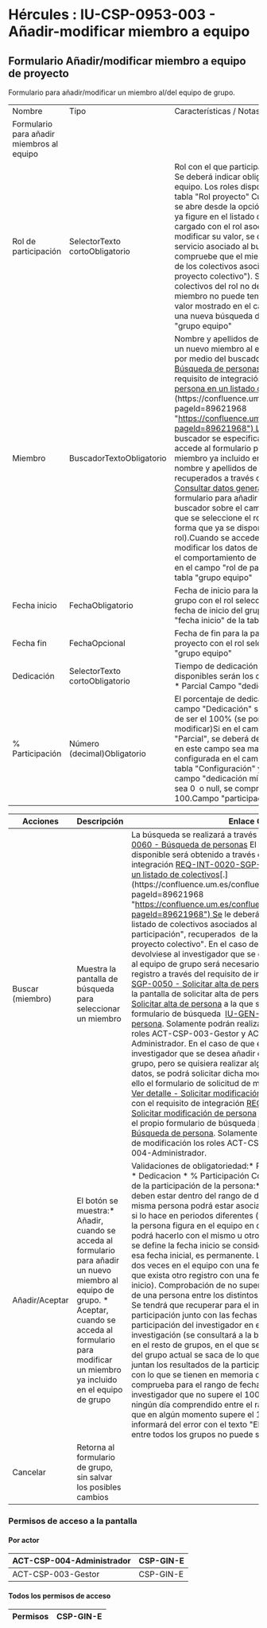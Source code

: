 # Hércules : IU\-CSP\-0953\-003 \- Añadir\-modificar miembro a equipo



## Formulario Añadir/modificar miembro a equipo de proyecto

Formulario para añadir/modificar un miembro al/del equipo de grupo.



|  | | |
| --- | --- | --- |
| Nombre | Tipo | Características / Notas |
| Formulario para añadir miembros al equipo | | |
| Rol de participación | SelectorTexto cortoObligatorio | Rol con el que participará el miembro en el equipo de grupo. Se deberá indicar obligatoriamente un rol para el miembro del equipo. Los roles disponibles serán los configurados en la tabla "Rol proyecto" Cuando este formulario "Miembro equipo" se abre desde la opción de modificación de un miembro que ya figure en el listado del equipo, el combo se mostrará cargado con el rol asociado en el listado y en caso de modificar su valor, se deberá de realizar una invocación al servicio asociado al buscador de personas, de forma que se compruebe que el miembro ("persona ref") pertenezca a uno de los colectivos asociados al rol seleccionado (tabla "rol proyecto colectivo"). Si la búsqueda del miembro sobre los colectivos del rol no devuelve valor, será indicativo de que el miembro no puede tener el nuevo rol, por lo que se limpiará el valor mostrado en el campo "Miembro" obligando a realizar una nueva búsqueda de persona.Campo "rol" de la tabla "grupo equipo" |
| Miembro | BuscadorTextoObligatorio | Nombre y apellidos del miembro de equipo.Cuando se añade un nuevo miembro al equipo se deberá realizar la búsqueda por medio del buscador común de personas [IU\-GEN\-0060 \- Búsqueda de personas](/hercules/sgi-sistema-de-gestion-de-investigacion/requisitos-y-analisis-funcional/analisis-funcional-sgi-hercules/gen-aspectos-generales/sha-buscadores-y-listados-comunes/iu-gen-0060-busqueda-de-personas.md "/hercules/sgi-sistema-de-gestion-de-investigacion/requisitos-y-analisis-funcional/analisis-funcional-sgi-hercules/gen-aspectos-generales/sha-buscadores-y-listados-comunes/iu-gen-0060-busqueda-de-personas.md"), que se resolverá por medio del requisito de integración  [REQ\-INT\-0020\-SGP\-0020 \- Buscar persona en un listado de colectivos](https://confluence.um.es/confluence/display/HERCULES/REQ-INT-0020-SGP-0020+-+Buscar+persona+en+un+listado+de+colectivos "https://confluence.um.es/confluence/display/HERCULES/REQ-INT-0020-SGP-0020+-+Buscar+persona+en+un+listado+de+colectivos")[.](https://confluence.um.es/confluence/pages/viewpage.action?pageId=89621968 "https://confluence.um.es/confluence/pages/viewpage.action?pageId=89621968") Las condiciones de invocación al buscador se especifican en la tabla de acciones.Cuando se accede al formulario para modificar los datos asociados a un miembro ya incluido en el equipo, este campo mostrará el nombre y apellidos de la persona referencia, que serán recuperados a través de [REQ\-INT\-0020\-SGP\-0030 \- Consultar datos generales de persona](/hercules/sgi-sistema-de-gestion-de-investigacion/requisitos-y-analisis-funcional/analisis-funcional-sgi-hercules/gen-aspectos-generales/int-requisitos-de-integracion/req-int-0020-sgp-integracion-con-sistema-de-gestion-de-personas/req-int-0020-sgp-0030-consultar-datos-generales-de-persona.md "/hercules/sgi-sistema-de-gestion-de-investigacion/requisitos-y-analisis-funcional/analisis-funcional-sgi-hercules/gen-aspectos-generales/int-requisitos-de-integracion/req-int-0020-sgp-integracion-con-sistema-de-gestion-de-personas/req-int-0020-sgp-0030-consultar-datos-generales-de-persona.md")Cuando se accede al formulario para añadir un nuevo miembro de equipo, el buscador sobre el campo Miembro no estará habilitado hasta que se seleccione el rol en el selector Rol de participación (de forma que ya se disponga de los colectivos asociados al rol).Cuando se accede al formulario en modo edición, para modificar los datos de un miembro que ya figure en el equipo, el comportamiento de este buscador está ligado a lo indicado en el campo "rol de participación".Campo "persona ref" de la tabla "grupo equipo" |
| Fecha inicio | FechaObligatorio | Fecha de inicio para la participación del miembro del equipo de grupo con el rol seleccionado. Por defecto se inicializa con la fecha de inicio del grupo (cuando es un nueva alta)Campo "fecha inicio" de la tabla "grupo equipo" |
| Fecha fin | FechaOpcional | Fecha de fin para la participación del miembro del equipo de proyecto con el rol seleccionado.Campo "fecha fin" de la tabla "grupo equipo" |
| Dedicación | SelectorTexto cortoObligatorio | Tiempo de dedicación del miembro en el grupo. Lo valores disponibles serán los del enumerado "Dedicacion":* Completa * Parcial  Campo "dedicacion" de la tabla "grupo equipo" |
| % Participación | Número (decimal)Obligatorio | El porcentaje de dedicación del miembro en el equipo.Si en el campo "Dedicación" se ha seleccionado "Completa", deberá de ser el 100% (se pondrá el valor 100 y no se podrá modificar)Si en el campo "Dedicación" se ha seleccionado "Parcial", se deberá de comprobar que el número introducido en este campo sea mayor o igual a la dedicación mínima configurada en el campo "dedicación mínima grupo" de la tabla "Configuración" y menor que 100\. En caso de que el campo "dedicación mínima grupo" de la tabla "Configuración" sea 0  o null, se comprobará que sea mayor a 0 y menor de 100\.Campo "participacion" de la tabla "grupo equipo" |



| Acciones | Descripción | Enlace CU. | Permisos |
| --- | --- | --- | --- |
| Buscar (miembro) | Muestra la pantalla de búsqueda para seleccionar un miembro | La búsqueda se realizará a través del formulario [IU\-GEN\-0060 \- Búsqueda de personas](/hercules/sgi-sistema-de-gestion-de-investigacion/requisitos-y-analisis-funcional/analisis-funcional-sgi-hercules/gen-aspectos-generales/sha-buscadores-y-listados-comunes/iu-gen-0060-busqueda-de-personas.md "/hercules/sgi-sistema-de-gestion-de-investigacion/requisitos-y-analisis-funcional/analisis-funcional-sgi-hercules/gen-aspectos-generales/sha-buscadores-y-listados-comunes/iu-gen-0060-busqueda-de-personas.md") El listado de miembros disponible será obtenido a través del requisito de integración [REQ\-INT\-0020\-SGP\-0020 \- Buscar persona en un listado de colectivos](https://confluence.um.es/confluence/display/HERCULES/REQ-INT-0020-SGP-0020+-+Buscar+persona+en+un+listado+de+colectivos "https://confluence.um.es/confluence/display/HERCULES/REQ-INT-0020-SGP-0020+-+Buscar+persona+en+un+listado+de+colectivos")[.](https://confluence.um.es/confluence/pages/viewpage.action?pageId=89621968 "https://confluence.um.es/confluence/pages/viewpage.action?pageId=89621968") Se le deberán pasar a este buscador el listado de colectivos asociados al rol seleccionado en "rol de participación", recuperados  de la tabla de relación "Rol proyecto colectivo". En el caso de que el buscador no devolviese al investigador que se desea añadir como miembro al equipo de grupo será necesario realizar la solicitud de registro a través del requisito de integración [REQ\-INT\-0020\-SGP\-0050 \- Solicitar alta de persona](/hercules/sgi-sistema-de-gestion-de-investigacion/requisitos-y-analisis-funcional/analisis-funcional-sgi-hercules/gen-aspectos-generales/int-requisitos-de-integracion/req-int-0020-sgp-integracion-con-sistema-de-gestion-de-personas/req-int-0020-sgp-0050-solicitar-alta-de-persona.md "/hercules/sgi-sistema-de-gestion-de-investigacion/requisitos-y-analisis-funcional/analisis-funcional-sgi-hercules/gen-aspectos-generales/int-requisitos-de-integracion/req-int-0020-sgp-integracion-con-sistema-de-gestion-de-personas/req-int-0020-sgp-0050-solicitar-alta-de-persona.md") desencadenado desde la pantalla de solicitar alta de persona [IU\-GEN\-0061\- Solicitar alta de persona](/hercules/sgi-sistema-de-gestion-de-investigacion/requisitos-y-analisis-funcional/analisis-funcional-sgi-hercules/gen-aspectos-generales/sha-buscadores-y-listados-comunes/iu-gen-0061-solicitar-alta-de-persona.md "/hercules/sgi-sistema-de-gestion-de-investigacion/requisitos-y-analisis-funcional/analisis-funcional-sgi-hercules/gen-aspectos-generales/sha-buscadores-y-listados-comunes/iu-gen-0061-solicitar-alta-de-persona.md") a la que se accede desde el propio formulario de búsqueda  [IU\-GEN\-0100\-0060 \- Búsqueda de persona](https://confluence.um.es/confluence/pages/viewpage.action?pageId=95489453 "https://confluence.um.es/confluence/pages/viewpage.action?pageId=95489453"). Solamente podrán realizar esta solicitud de alta los roles ACT\-CSP\-003\-Gestor y ACT\-CSP\-004\-Administrador. En el caso de que el buscador devolviese al investigador que se desea añadir como miembro al equipo de grupo, pero se quisiera realizar alguna modificación en sus datos, se podrá solicitar dicha modificación, utilizando para ello el formulario de solicitud de modificación [IU\-GEN\-0062 \- Ver detalle \- Solicitar modificación de persona](https://confluence.um.es/confluence/pages/createpage.action?spaceKey=HERCULES&title=IU-GEN-0062+-+Ver+detalle+-+Solicitar+modificaci%C3%B3n+de+persona&linkCreation=true&fromPageId=597852255 "/confluence/pages/createpage.action?spaceKey=HERCULES&title=IU-GEN-0062+-+Ver+detalle+-+Solicitar+modificaci%C3%B3n+de+persona&linkCreation=true&fromPageId=597852255"), que cumple con el requisito de integración [REQ\-INT\-0020\-SGP\-0060 \- Solicitar modificación de persona](/hercules/sgi-sistema-de-gestion-de-investigacion/requisitos-y-analisis-funcional/analisis-funcional-sgi-hercules/gen-aspectos-generales/int-requisitos-de-integracion/req-int-0020-sgp-integracion-con-sistema-de-gestion-de-personas/req-int-0020-sgp-0060-solicitar-modificacion-de-persona.md "/hercules/sgi-sistema-de-gestion-de-investigacion/requisitos-y-analisis-funcional/analisis-funcional-sgi-hercules/gen-aspectos-generales/int-requisitos-de-integracion/req-int-0020-sgp-integracion-con-sistema-de-gestion-de-personas/req-int-0020-sgp-0060-solicitar-modificacion-de-persona.md") y a la que se accede desde el propio formulario de búsqueda [IU\-GEN\-0100\-0060 \- Búsqueda de persona](/hercules/sgi-sistema-de-gestion-de-investigacion/requisitos-y-analisis-funcional/analisis-funcional-sgi-hercules/gen-aspectos-generales/sha-buscadores-y-listados-comunes/iu-gen-0060-busqueda-de-personas.md "/hercules/sgi-sistema-de-gestion-de-investigacion/requisitos-y-analisis-funcional/analisis-funcional-sgi-hercules/gen-aspectos-generales/sha-buscadores-y-listados-comunes/iu-gen-0060-busqueda-de-personas.md"). Solamente podrán realizar esta solicitud de modificación los roles ACT\-CSP\-003\-Gestor y ACT\-CSP\-004\-Administrador. | No se necesita permiso para mostrar la pantalla de búsqueda de personas |
| Añadir/Aceptar | El botón se muestra:* Añadir, cuando se acceda al formulario para añadir un nuevo miembro al equipo de grupo. * Aceptar, cuando se acceda al formulario para modificar un miembro ya incluido en el equipo de grupo | Validaciones de obligatoriedad:* Rol * Persona * Fecha inicio * Dedicacion * % Participación  Comprobaciones de vigencia de la participación de la persona:* Fecha inicio y fecha fin deben estar dentro del rango de duración de grupo. * Una misma persona podrá estar asociada más de una vez al equipo si lo hace en periodos diferentes (fecha inicio y fecha fin ). * Si la persona figura en el equipo en dos periodos diferentes podrá hacerlo con el mismo u otro rol. * Si en un periodo solo se define la fecha inicio se considerará que la vigencia, desde esa fecha inicial, es permanente. La persona no podrá figurar dos veces en el equipo con una fecha inicio determinada salvo que exista otro registro con una fecha fin inferior a esa fecha inicio).  Comprobación de no superar el 100% de participación de una persona entre los distintos grupos al que pertenece:* Se tendrá que recuperar para el investigador concreto el % participación junto con las fechas de inicio y fin de participación del investigador en el resto de grupos de investigación (se consultará a la base de datos la participación en el resto de grupos, en el que se esta editando no, los datos del grupo actual se saca de lo que esta en la memoria) * Se juntan los resultados de la participación en el resto de grupos con lo que se tienen en memoria del grupo actual * Se comprueba para el rango de fechas de participación del investigador que no supere el 100% de participación en ningún día comprendido entre el rango de fechas. En caso de que en algún momento supere el 100% de participación se le informará del error con el texto "El porcentaje de participación entre todos los grupos no puede superar el 100%" | CSP\-GIN\-E |
| Cancelar | Retorna al formulario de grupo, sin salvar los posibles cambios |  |  |

  


### Permisos de acceso a la pantalla

#### Por actor



| ACT\-CSP\-004\-Administrador | CSP\-GIN\-E |
| --- | --- |
| ACT\-CSP\-003\-Gestor | CSP\-GIN\-E |

#### Todos los permisos de acceso

  




| Permisos | CSP\-GIN\-E |
| --- | --- |





